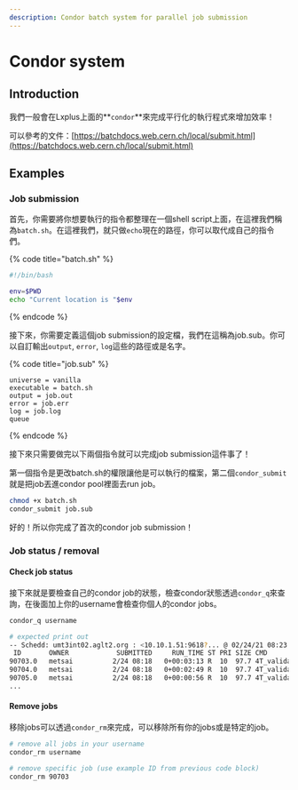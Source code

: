 ```yaml
---
description: Condor batch system for parallel job submission
---
```


# Condor system

## Introduction

我們一般會在Lxplus上面的**`condor`**來完成平行化的執行程式來增加效率！

可以參考的文件：[https://batchdocs.web.cern.ch/local/submit.html](https://batchdocs.web.cern.ch/local/submit.html)

## Examples

### Job submission

首先，你需要將你想要執行的指令都整理在一個shell script上面，在這裡我們稱為`batch.sh`。在這裡我們，就只做`echo`現在的路徑，你可以取代成自己的指令們。

{% code title="batch.sh" %}
```bash
#!/bin/bash

env=$PWD
echo "Current location is "$env
```
{% endcode %}

接下來，你需要定義這個job submission的設定檔，我們在這稱為job.sub。你可以自訂輸出`output`, `error`, `log`這些的路徑或是名字。

{% code title="job.sub" %}
```text
universe = vanilla
executable = batch.sh
output = job.out
error = job.err
log = job.log
queue
```
{% endcode %}

接下來只需要做完以下兩個指令就可以完成job submission這件事了！

第一個指令是更改batch.sh的權限讓他是可以執行的檔案，第二個`condor_submit`就是把job丟進condor pool裡面去run job。

```bash
chmod +x batch.sh 
condor_submit job.sub
```

好的！所以你完成了首次的condor job submission！

### Job status / removal

#### Check job status

接下來就是要檢查自己的condor job的狀態，檢查condor狀態透過`condor_q`來查詢，在後面加上你的username會檢查你個人的condor jobs。

```bash
condor_q username

# expected print out 
-- Schedd: umt3int02.aglt2.org : <10.10.1.51:9618?... @ 02/24/21 08:23:18
 ID       OWNER            SUBMITTED     RUN_TIME ST PRI SIZE CMD
90703.0   metsai          2/24 08:18   0+00:03:13 R  10  97.7 4T_validation_BDT_NTree1000_nominal_212120_v15_nj_sumbj6_deco_all_event.sh
90704.0   metsai          2/24 08:18   0+00:02:49 R  10  97.7 4T_validation_BDT_NTree1000_nominal_212120_v15_nj_sumbj4_deco_ttW78j_ratio04_a
90705.0   metsai          2/24 08:18   0+00:00:56 R  10  97.7 4T_validation_BDT_NTree1000_nominal_212120_v15_j6_nTrk1000_deco_all_event.sh
...

```

#### Remove jobs

移除jobs可以透過`condor_rm`來完成，可以移除所有你的jobs或是特定的job。

```bash
# remove all jobs in your username
condor_rm username

# remove specific job (use example ID from previous code block)
condor_rm 90703
```


